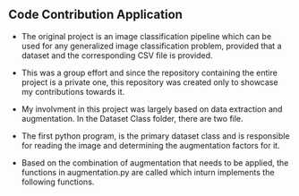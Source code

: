 ## Code Contribution Application 

* The original project is an image classification pipeline which can be used for any generalized image classification problem, provided that a dataset and the corresponding CSV file is provided.
* This was a group effort and since the repository containing the entire project is a private one, this repository was created only to showcase my contributions towards it.

* My involvment in this project was largely based on data extraction and augmentation. In the Dataset Class folder, there are two file. 
* The first python program, is the primary dataset class and is responsible for reading the image and determining the augmentation factors for it.
* Based on the combination of augmentation that needs to be applied, the functions in augmentation.py are called which inturn implements the following functions.

